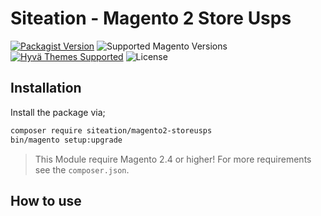 # Siteation - Magento 2 Store Usps

[![Packagist Version](https://img.shields.io/packagist/v/siteation/magento2-storeusps?style=for-the-badge)](https://packagist.org/packages/siteation/magento2-storeusps)
![Supported Magento Versions](https://img.shields.io/badge/magento-%202.3_|_2.4-brightgreen.svg?logo=magento&longCache=true&style=for-the-badge)
[![Hyvä Themes Supported](https://img.shields.io/badge/Hyva_Themes-Supported-3df0af.svg?longCache=true&style=for-the-badge)](https://hyva.io/)
![License](https://img.shields.io/github/license/Siteation/magento2-storeusps?color=%23234&style=for-the-badge)

<!-- INTRO -->

## Installation

Install the package via;

```bash
composer require siteation/magento2-storeusps
bin/magento setup:upgrade
```

> This Module require Magento 2.4 or higher!
> For more requirements see the `composer.json`.

## How to use

<!-- TODO -->
